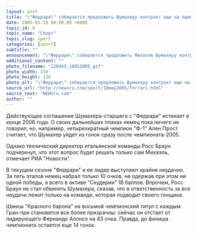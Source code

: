 ```yaml
---
layout: post
title: "\"Феррари\" собирается предложить Шумахеру контракт еще на один сезон"
date: 2005-05-18 00:00:00 +0000
topic_id: 6
topic_name: "Спорт"
topic_slug: sport
categories: [sport]
subtitle: ""
announcement: "\"Феррари\" собирается предложить Михаэлю Шумахеру контракт еще на один сезон. По информации AFP, \"Скудерия\" в 2007 году готова заплатить семикратному чемпиону мира в \"Формуле-1\" 30 миллионов евро."
additional_content: ""
photo_filename: "220443_18052005.gif"
photo_width: 158
photo_height: 118
photo_alt: "\"Феррари\" собирается предложить Шумахеру контракт еще на один сезон"
source_url: "http://newsru.com/sport/18may2005/ferrari.html"
source_text: "NEWSru.com"
author: ""
---
```

Действующее соглашение Шумахера-старшего с "Феррари" истекает в конце 2006 года. О своих дальнейших планах немец пока ничего не говорил, но, например, четырехкратный чемпион "Ф-1" Ален Прост считает, что Шумахер уйдет из гонок сразу после чемпионата-2005.

Однако технический директор итальянской команды Росс Браун подчеркнул, что этот вопрос будет решать только сам Михаэль, отмечает РИА "Новости".

В текущем сезоне "Феррари" и ее лидер выступают крайне неудачно. За пять этапов немец набрал только 10 очков, не одержав при этом ни одной победы, а всего в активе "Скудерии" 18 баллов. Впрочем, Росс Браун не стал обвинять Шумахера, сказав, что в ответственность за все неудачи лежит только на команде, которая подводит своего гонщика.

Шансы "Красного барона" на восьмой чемпионский титул с каждым Гран-при становятся все более призрачны: сейчас он отстает от лидирующего Фернандо Алонсо на 43 очка. Правда, до финиша чемпионата остается еще 14 гонок.
